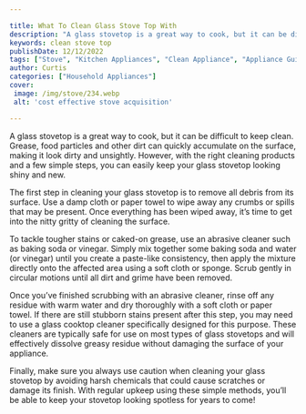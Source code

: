 ```yaml
---

title: What To Clean Glass Stove Top With
description: "A glass stovetop is a great way to cook, but it can be difficult to keep clean. Grease, food particles and other dirt can quickly ...get more detail"
keywords: clean stove top
publishDate: 12/12/2022
tags: ["Stove", "Kitchen Appliances", "Clean Appliance", "Appliance Guide"]
author: Curtis
categories: ["Household Appliances"]
cover: 
 image: /img/stove/234.webp
 alt: 'cost effective stove acquisition'

---
```


A glass stovetop is a great way to cook, but it can be difficult to keep clean. Grease, food particles and other dirt can quickly accumulate on the surface, making it look dirty and unsightly. However, with the right cleaning products and a few simple steps, you can easily keep your glass stovetop looking shiny and new. 

The first step in cleaning your glass stovetop is to remove all debris from its surface. Use a damp cloth or paper towel to wipe away any crumbs or spills that may be present. Once everything has been wiped away, it’s time to get into the nitty gritty of cleaning the surface. 

To tackle tougher stains or caked-on grease, use an abrasive cleaner such as baking soda or vinegar. Simply mix together some baking soda and water (or vinegar) until you create a paste-like consistency, then apply the mixture directly onto the affected area using a soft cloth or sponge. Scrub gently in circular motions until all dirt and grime have been removed. 

Once you’ve finished scrubbing with an abrasive cleaner, rinse off any residue with warm water and dry thoroughly with a soft cloth or paper towel. If there are still stubborn stains present after this step, you may need to use a glass cooktop cleaner specifically designed for this purpose. These cleaners are typically safe for use on most types of glass stovetops and will effectively dissolve greasy residue without damaging the surface of your appliance. 

Finally, make sure you always use caution when cleaning your glass stovetop by avoiding harsh chemicals that could cause scratches or damage its finish. With regular upkeep using these simple methods, you’ll be able to keep your stovetop looking spotless for years to come!
